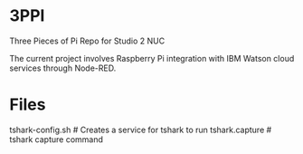 # 3PPI
Three Pieces of Pi
Repo for Studio 2 NUC

The current project involves Raspberry Pi integration with IBM Watson cloud services through Node-RED.

# Files
tshark-config.sh    # Creates a service for tshark to run
tshark.capture      # tshark capture command



